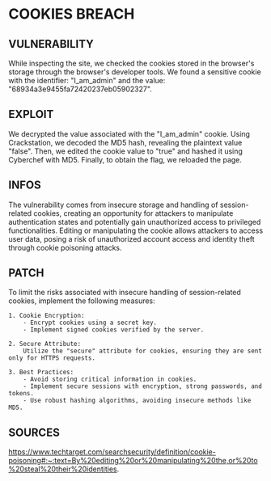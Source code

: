 # COOKIES BREACH

## VULNERABILITY
While inspecting the site, we checked the cookies stored in the browser's storage through the browser's developer tools. We found a sensitive cookie with the identifier: "I_am_admin" and the value: "68934a3e9455fa72420237eb05902327".

## EXPLOIT
We decrypted the value associated with the "I_am_admin" cookie.  Using Crackstation, we decoded the MD5 hash, revealing the plaintext value "false". Then, we edited the cookie value to "true" and hashed it using Cyberchef with MD5. Finally, to obtain the flag, we reloaded the page.

## INFOS
The vulnerability comes from insecure storage and handling of session-related cookies, creating an opportunity for attackers to manipulate authentication states and potentially gain unauthorized access to privileged functionalities. Editing or manipulating the cookie allows attackers to access user data, posing a risk of unauthorized account access and identity theft through cookie poisoning attacks.

## PATCH
To limit the risks associated with insecure handling of session-related cookies, implement the following measures:

    1. Cookie Encryption:
        - Encrypt cookies using a secret key.
        - Implement signed cookies verified by the server.

    2. Secure Attribute:
        Utilize the "secure" attribute for cookies, ensuring they are sent only for HTTPS requests.

    3. Best Practices:
        - Avoid storing critical information in cookies.
        - Implement secure sessions with encryption, strong passwords, and tokens.
        - Use robust hashing algorithms, avoiding insecure methods like MD5.

## SOURCES
https://www.techtarget.com/searchsecurity/definition/cookie-poisoning#:~:text=By%20editing%20or%20manipulating%20the,or%20to%20steal%20their%20identities.
